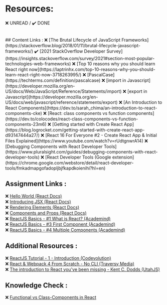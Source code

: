 # Resources:  

:x: UNREAD / :heavy_check_mark: DONE

<br>
## Content Links :  
❌ [The Brutal Lifecycle of JavaScript Frameworks](https://stackoverflow.blog/2018/01/11/brutal-lifecycle-javascript-frameworks/)  
✔️ [2021 StackOverflow Developer Survey](https://insights.stackoverflow.com/survey/2021#section-most-popular-technologies-web-frameworks)  
❌ [Top 10 reasons why you should learn React right now](https://laptrinhx.com/top-10-reasons-why-you-should-learn-react-right-now-3718263995/)  
❌ [PascalCase](https://techterms.com/definition/pascalcase)  
❌ [import in Javascript](https://developer.mozilla.org/en-US/docs/Web/JavaScript/Reference/Statements/import)  
❌ [export in Javascript](https://developer.mozilla.org/en-US/docs/web/javascript/reference/statements/export)  
❌ [An Introduction to React Components](https://dev.to/sarah_chima/an-introduction-to-react-components-cke)  
❌ [React: class components vs function components](https://dev.to/colocodes/react-class-components-vs-function-components-23m6)  
❌ [Getting started with Create React App](https://blog.logrocket.com/getting-started-with-create-react-app-d93147444a27/)  
❌ [React 16 For Everyone #2 - Create React App & Initial Files Explained](https://www.youtube.com/watch?v=rUdtgnwrA14)  
❌ [Debugging Components with React Developer Tools](https://www.pluralsight.com/guides/debugging-components-with-react-developer-tools)  
❌ [React Developer Tools (Google extension](https://chrome.google.com/webstore/detail/react-developer-tools/fmkadmapgofadopljbjfkapdkoienihi?hl=en)  
  
## Assignment Links :  
❌ [Hello World (React Docs)](https://reactjs.org/docs/hello-world.html)  
❌ [Introducing JSX (React Docs)](https://reactjs.org/docs/introducing-jsx.html)  
❌ [Rendering Elements (React Docs)](https://reactjs.org/docs/rendering-elements.html)  
❌ [Components and Props (React Docs)](https://reactjs.org/docs/components-and-props.html)  
❌ [ReactJS Basics - #1 What is React? (Academind)](https://www.youtube.com/watch?v=JPT3bFIwJYA&list=PL55RiY5tL51oyA8euSROLjMFZbXaV7skS)  
❌ [ReactJS Basics - #3 First Component (Academind)](https://www.youtube.com/watch?v=G40iHC-h0c0&list=PL55RiY5tL51oyA8euSROLjMFZbXaV7skS&index=5)  
❌ [ReactJS Basics - #4 Multiple Components (Academind)](https://www.youtube.com/watch?v=9wK4gHoOh1g&list=PL55RiY5tL51oyA8euSROLjMFZbXaV7skS&index=6)  

## Additional Resources :  
❌ [ReactJS Tutorial - 1 - Introduction (Codevolution)](https://www.youtube.com/watch?v=QFaFIcGhPoM&list=PLC3y8-rFHvwgg3vaYJgHGnModB54rxOk3&index=2)  
❌ [React & Webpack 4 From Scratch - No CLI (Traversy Media)](https://www.youtube.com/watch?v=deyxI-6C2u4)  
❌ [The introduction to React you've been missing - Kent C. Dodds (UtahJS)](https://www.youtube.com/watch?v=SAIdyBFHfVU)  


## Knowledge Check :  
❌ [Functional vs Class-Components in React](https://djoech.medium.com/functional-vs-class-components-in-react-231e3fbd7108)  
